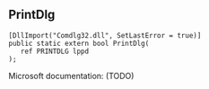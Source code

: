 ## PrintDlg

```
[DllImport("Comdlg32.dll", SetLastError = true)]
public static extern bool PrintDlg(
   ref PRINTDLG lppd
);
```

Microsoft documentation: (TODO)
